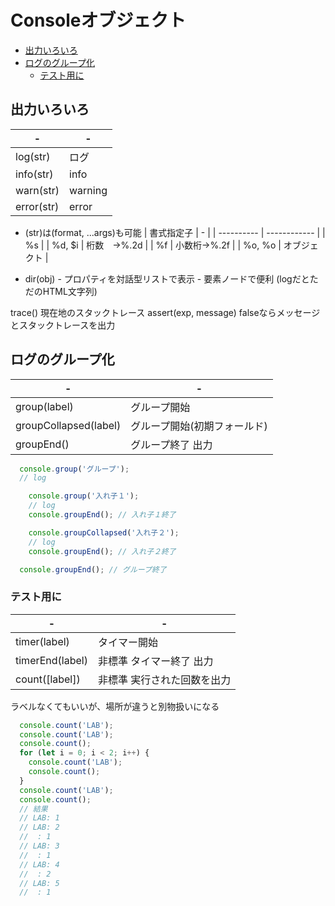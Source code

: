 # Consoleオブジェクト

- [出力いろいろ](#出力いろいろ)
- [ログのグループ化](#ログのグループ化)
  - [テスト用に](#テスト用に)

## 出力いろいろ

| -          | -       |
| ---------- | ------- |
| log(str)   | ログ    |
| info(str)  | info    |
| warn(str)  | warning |
| error(str) | error   |

* (str)は(format, ...args)も可能
| 書式指定子 | -            |
| ---------- | ------------ |
| %s         |
| %d, $i     | 桁数　→%.2d  |
| %f         | 小数桁→%.2f  |
| %o, %o     | オブジェクト |

* dir(obj)
\- プロパティを対話型リストで表示
\- 要素ノードで便利 (logだとただのHTML文字列)

trace()      現在地のスタックトレース
assert(exp, message)  falseならメッセージとスタックトレースを出力

## ログのグループ化

| -                     | -                            |
| --------------------- | ---------------------------- |
| group(label)          | グループ開始                 |
| groupCollapsed(label) | グループ開始(初期フォールド) |
| groupEnd()            | グループ終了 出力            |
```js
  console.group('グループ');
  // log

    console.group('入れ子１');
    // log
    console.groupEnd(); // 入れ子１終了

    console.groupCollapsed('入れ子２');
    // log
    console.groupEnd(); // 入れ子２終了

  console.groupEnd(); // グループ終了
```

### テスト用に

| -               | -                           |
| --------------- | --------------------------- |
| timer(label)    | タイマー開始                |
| timerEnd(label) | 非標準 タイマー終了 出力    |
| count([label])  | 非標準 実行された回数を出力 |

ラベルなくてもいいが、場所が違うと別物扱いになる
```js
  console.count('LAB');
  console.count('LAB');
  console.count();
  for (let i = 0; i < 2; i++) {
    console.count('LAB');
    console.count();
  }
  console.count('LAB');
  console.count();
  // 結果
  // LAB: 1
  // LAB: 2
  //  : 1
  // LAB: 3
  //  : 1
  // LAB: 4
  //  : 2
  // LAB: 5
  //  : 1
```